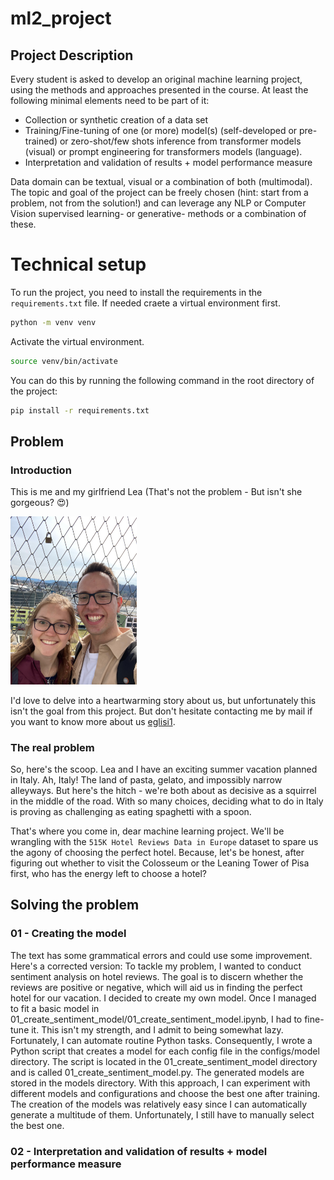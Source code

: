 # ml2_project

## Project Description

Every student is asked to develop an original machine learning project, using the methods and approaches presented in the course. At least the following minimal elements need to be part of it:

* Collection or synthetic creation of a data set
* Training/Fine-tuning of one (or more) model(s) (self-developed or pre-trained) or zero-shot/few shots inference from transformer models (visual) or prompt engineering for transformers models (language).
* Interpretation and validation of results + model performance measure

Data domain can be textual, visual or a combination of both (multimodal). The topic and goal of the project can be freely chosen (hint: start from a problem, not from the solution!) and can leverage any NLP or Computer Vision supervised learning- or generative- methods or a combination of these.

# Technical setup

To run the project, you need to install the requirements in the `requirements.txt` file.
If needed craete a virtual environment first.

```bash
python -m venv venv
```

Activate the virtual environment.

```bash
source venv/bin/activate
```

You can do this by running the following command in the root directory of the project:

```bash
pip install -r requirements.txt
```

## Problem

### Introduction

This is me and my girlfriend Lea (That's not the problem - But isn't she gorgeous? 😍)

<img src="resources/cuteness_overflow.jpeg"  width="40%" height="40%">

I'd love to delve into a heartwarming story about us, but unfortunately this isn't the goal from this project. But don't hesitate contacting me by mail if you want to know more about us [eglisi1](mailto:<eglisi1@students.zhaw.ch>).

### The real problem

So, here's the scoop. Lea and I have an exciting summer vacation planned in Italy. Ah, Italy! The land of pasta, gelato, and impossibly narrow alleyways. But here's the hitch - we're both about as decisive as a squirrel in the middle of the road. With so many choices, deciding what to do in Italy is proving as challenging as eating spaghetti with a spoon.

That's where you come in, dear machine learning project. We'll be wrangling with the `515K Hotel Reviews Data in Europe` dataset to spare us the agony of choosing the perfect hotel. Because, let's be honest, after figuring out whether to visit the Colosseum or the Leaning Tower of Pisa first, who has the energy left to choose a hotel?

## Solving the problem

### 01 - Creating the model

The text has some grammatical errors and could use some improvement. Here's a corrected version:
To tackle my problem, I wanted to conduct sentiment analysis on hotel reviews. The goal is to discern whether the reviews are positive or negative, which will aid us in finding the perfect hotel for our vacation.
I decided to create my own model. Once I managed to fit a basic model in 01_create_sentiment_model/01_create_sentiment_model.ipynb, I had to fine-tune it. This isn't my strength, and I admit to being somewhat lazy. Fortunately, I can automate routine Python tasks.
Consequently, I wrote a Python script that creates a model for each config file in the configs/model directory. The script is located in the 01_create_sentiment_model directory and is called 01_create_sentiment_model.py. The generated models are stored in the models directory.
With this approach, I can experiment with different models and configurations and choose the best one after training. The creation of the models was relatively easy since I can automatically generate a multitude of them. Unfortunately, I still have to manually select the best one.

### 02 - Interpretation and validation of results + model performance measure


